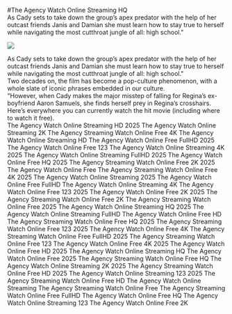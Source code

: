 #The Agency Watch Online Streaming HQ  
As Cady sets to take down the group’s apex predator with the help of her outcast friends Janis and Damian she must learn how to stay true to herself while navigating the most cutthroat jungle of all: high school."  
  
[![](https://i.imgur.com/qSNzIqt.png)](https://movie.rssnews.media/jsgLqLWh.php)  
  
As Cady sets to take down the group’s apex predator with the help of her outcast friends Janis and Damian she must learn how to stay true to herself while navigating the most cutthroat jungle of all: high school."  
Two decades on, the film has become a pop-culture phenomenon, with a whole slate of iconic phrases embedded in our culture.  
"However, when Cady makes the major misstep of falling for Regina’s ex-boyfriend Aaron Samuels, she finds herself prey in Regina’s crosshairs.  
Here’s everywhere you can currently watch the hit movie (including where to watch it free).  
The Agency Watch Online Streaming HD 2025
The Agency Watch Online Streaming 2K
The Agency Streaming Watch Online Free 4K
The Agency Watch Online Streaming HD
The Agency Watch Online Free FullHD 2025
The Agency Watch Online Free 123
The Agency Watch Online Streaming 4K 2025
The Agency Watch Online Streaming FullHD 2025
The Agency Watch Online Free HQ 2025
The Agency Streaming Watch Online Free 2K 2025
The Agency Watch Online Free
The Agency Streaming Watch Online Free 4K 2025
The Agency Watch Online Streaming 2025
The Agency Watch Online Free FullHD
The Agency Watch Online Streaming 4K
The Agency Watch Online Free 123 2025
The Agency Watch Online Free 2K 2025
The Agency Streaming Watch Online Free 2K
The Agency Streaming Watch Online Free 2025
The Agency Watch Online Streaming HQ 2025
The Agency Watch Online Streaming FullHD
The Agency Watch Online Free HD
The Agency Streaming Watch Online Free HQ 2025
The Agency Streaming Watch Online Free 123 2025
The Agency Watch Online Free 4K
The Agency Streaming Watch Online Free FullHD 2025
The Agency Streaming Watch Online Free 123
The Agency Watch Online Free 4K 2025
The Agency Watch Online Free HD 2025
The Agency Watch Online Streaming HQ
The Agency Watch Online Free 2025
The Agency Streaming Watch Online Free HQ
The Agency Watch Online Streaming 2K 2025
The Agency Streaming Watch Online Free HD 2025
The Agency Watch Online Streaming 123 2025
The Agency Streaming Watch Online Free HD
The Agency Watch Online Streaming
The Agency Streaming Watch Online Free
The Agency Streaming Watch Online Free FullHD
The Agency Watch Online Free HQ
The Agency Watch Online Streaming 123
The Agency Watch Online Free 2K